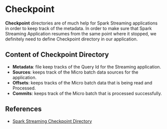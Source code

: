 # Checkpoint

**Checkpoint** directories are of much help for Spark Streaming applications in order
to keep track of the metadata. In order to make sure that Spark Streaming Application
resumes from the same point where it stopped, we definitely need to define Checkpoint
directory in our application.

## Content of Checkpoint Directory

- **Metadata**: file keep tracks of the Query Id for the Streaming application.
- **Sources**: keeps track of the Micro batch data sources for the application.
- **Offsets**: keeps tracks of the Micro batch data that is being read and Processed.
- **Commits**: keeps track of the Micro batch that is processed successfully.


## References

- [Spark Streaming Checkpoint Directory](https://subhamkharwal.medium.com/pyspark-spark-streaming-checkpoint-directory-8754554bc838)
